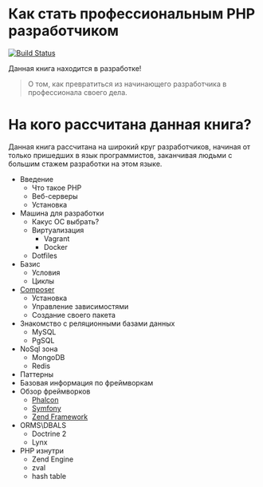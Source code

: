 Как стать профессиональным PHP разработчиком
============================================
[![Build Status](https://travis-ci.org/ovr/how-to-become-professional-php-coder-ru.svg)](https://travis-ci.org/ovr/how-to-become-professional-php-coder-ru)

Данная книга находится в разработке!

> О том, как превратиться из начинающего разработчика в профессионала своего дела.

# На кого рассчитана данная книга?

Данная книга рассчитана на широкий круг разработчиков, начиная от только пришедших в язык программистов, заканчивая людьми с большим стажем разработки на этом языке. 

- Введение
    - Что такое PHP
    - Веб-серверы
    - Установка
- Машина для разработки
    - Какус ОС выбрать?
    - Виртуализация
        - Vagrant
        - Docker
    - Dotfiles
- Базис
    - Условия
    - Циклы
- [Composer](./composer.md)
    - Установка
    - Управление зависимостями
    - Создание своего пакета
- Знакомство с реляционными базами данных
    - MySQL
    - PgSQL
- NoSql зона
    - MongoDB
    - Redis
- Паттерны
- Базовая информация по фреймворкам
- Обзор фреймворков
    - [Phalcon](./frameworks/phalcon.md)
    - [Symfony](./frameworks/symfony2.md)
    - [Zend Framework](./frameworks/zend2.md)
- ORMS\DBALS
    - Doctrine 2
    - Lynx
- PHP изнутри
    - Zend Engine
    - zval
    - hash table
